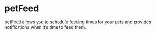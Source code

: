 # petFeed
petFeed allows you to schedule feeding times for your pets and provides notifications when it’s time to feed them. 
